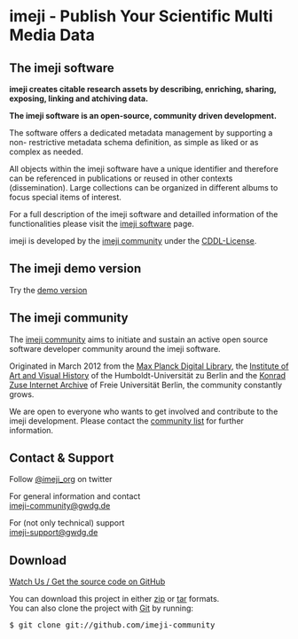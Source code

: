 <h1>imeji - Publish Your Scientific Multi Media Data</h1>

<h2>The imeji software</h2>
<p><b>imeji creates citable research assets by describing, enriching, sharing, exposing, linking and atchiving data. </b></p>
<p><strong>The imeji software is an open-source, community driven development.</strong>
<p>The software offers a dedicated metadata management by supporting a non- restrictive metadata schema definition, as simple as liked or as complex as needed.</p>
<p>All objects within the imeji software have a unique identifier and therefore can be referenced in publications or reused in other contexts (dissemination). Large collections can be organized in different albums to focus special items of interest.</p>
<p>For a full description of the imeji software and detailled information of the functionalities please visit the <a href="http://colab.mpdl.mpg.de/mediawiki/Imeji" target="_blank" title="imeji software description">imeji software</a> page.</p>
<p>imeji is developed by the <a href="http://colab.mpdl.mpg.de/mediawiki/Imeji-Community" target="_blank" title="imeji community">imeji community</a> under the <a href="http://hub.opensolaris.org/bin/download/Main/licensing/cddllicense.txt" target="_blank">CDDL-License</a>.</p>

<h2>The imeji demo version</h2>
<p>Try the <a href="http://demo.imeji.org/" title="Go to the demo page" target="_blank">demo version</a></p>

<h2>The imeji community</h2>  
<p>The <a href="http://colab.mpdl.mpg.de/mediawiki/Imeji-Community" target="_blank" title="imeji community">imeji community</a> aims to initiate and sustain an active open source software developer community around the imeji software.</p>
<p>Originated in March 2012 from the <a title="MPDL" href="http://mpdl.mpg.de/" target="_blank">Max Planck Digital Library</a>, the <a title="IKB" href="http://www.kunstgeschichte.hu-berlin.de/" target="_blank">Institute of Art and Visual History</a> of the Humboldt-Universität zu Berlin and the <a title="Konrad Zuse Internet Archive" href="http://zuse.zib.de" target="_blank">Konrad Zuse Internet Archive</a> of Freie Universität Berlin, the community constantly grows.</p>
<p>We are open to everyone who wants to get involved and contribute to the imeji development. Please contact the <a href="mailto:imeji-community@gwdg.de" title="contact to the imeji community">community list</a> for further information.</p>

<h2>Contact &amp; Support</h2>
<p>Follow <a href="https://twitter.com/imeji_org">@imeji_org</a> on twitter</p>
<p>For general information and contact<br /> <a href="mailto:imeji-community@gwdg.de" title="contact to the imeji community">imeji-community@gwdg.de</a></p>
<p>For (not only technical) support<br /> <a href="mailto:imeji-support@gwdg.de" title="support mailinglist">imeji-support@gwdg.de</a></p>

<h2>Download</h2>
<p><a href="http://github.com/imeji-community/imeji/" target="_blank" class="gitwatch">Watch Us / Get the source code on GitHub</a></p>
<p>You can download this project in either <a href="https://github.com/imeji-community/imeji/zipball/master" target="_blank">zip</a> or <a href="https://github.com/imeji-community/imeji/tarball/master" target="_blank">tar</a> formats. <br /> You can also clone the project with <a href="http://git-scm.com" target="_blank">Git</a> by running:<pre>$ git clone git://github.com/imeji-community</pre></p>
